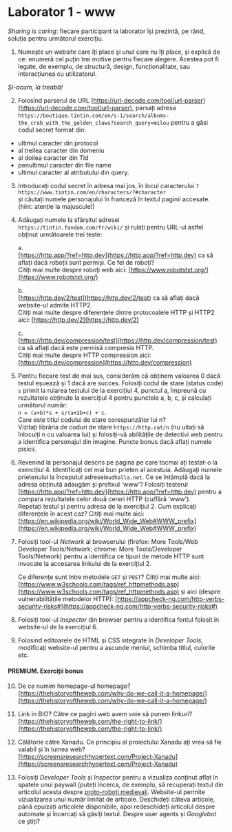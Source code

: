 # Laborator 1 - www

*Sharing is caring*: fiecare participant la laborator își prezintă, pe rând, soluția pentru următorul exercițiu.  

1. Numește un website care îți place și unul care nu îți place, și explică de ce: enumeră cel puțin trei motive pentru fiecare alegere. Acestea pot fi legate, de exemplu, de structură, design, funcționalitate, sau interacțiunea cu utilizatorul.

*Și-acum, la treabă!*  

2. Folosind parserul de URL [https://url-decode.com/tool/url-parser](https://url-decode.com/tool/url-parser), parsați adresa 
`https://boutique.tintin.com/en/s-1/search/albums-the_crab_with_the_golden_claws?search_query=milou`
pentru a găsi codul secret format din:
- ultimul caracter din protocol 
- al treilea caracter din domeniu
- al doilea caracter din Tld
- penultimul caracter din file name
- ultimul caracter al atributului din query.

3. Introduceți codul secret în adresa mai jos, în locul caracterului `?`   
  `https://www.tintin.com/en/characters/?#character`  
  și căutați numele personajului în franceză în textul paginii accesate. (hint: atenție la majuscule!)

4. Adăugați numele la sfârșitul adresei `https://tintin.fandom.com/fr/wiki/`
și rulați pentru URL-ul astfel obținut următoarele trei teste:  

   a.  
[https://http.app/?ref=http.dev](https://http.app/?ref=http.dev) ca să aflați dacă roboții sunt permiși. Ce fel de roboți?  
Citiți mai multe despre roboți web aici: [https://www.robotstxt.org/](https://www.robotstxt.org/)  

   b.  
[https://http.dev/2/test](https://http.dev/2/test) ca să aflați dacă website-ul admite HTTP2.  
Citiți mai multe despre diferențele dintre protocoalele HTTP și HTTP2 aici: [https://http.dev/2](https://http.dev/2)  

   c.  
[https://http.dev/compression/test](https://http.dev/compression/test) ca să aflați dacă este permisă compresia HTTP.  
Citiți mai multe despre HTTP compression aici: [https://http.dev/compression](https://http.dev/compression)  

5. Pentru fiecare test de mai sus, considerăm că obținem valoarea 0 dacă testul eșuează și 1 dacă are succes. Folosiți codul de stare (status code) `s` primit la rularea testului de la exercițiul 4, punctul a, împreună cu rezultatele obținute la exercițiul 4 pentru punctele a, b, c, și calculați următorul număr:  
`n = (a+b)*s + s/(a+2b+c) + c`.  
Care este titlul codului de stare corespunzător lui n?  
Vizitați librăria de coduri de stare `https://http.cat/n` (nu uitați să înlocuiți n cu valoarea lui) și folosiți-vă abilitățile de detectivi web pentru a identifica personajul din imagine. Puncte bonus dacă aflați numele pisicii.

6. Revenind la personajul descris pe pagina pe care tocmai ați testat-o la exercițiul 4. Identificați cel mai bun prieten al acestuia. Adăugați numele prietenului la începutul adresei`mudhalla.net`. Ce se întâmplă dacă la adresa obținută adaugăm și prefixul 'www'? Folosiți testerul 
[https://http.app/?ref=http.dev](https://http.app/?ref=http.dev) pentru a compara rezultatele celor două cereri HTTP (cu/fără 'www').  
Repetați testul și pentru adresa de la exercițiul 2. Cum explicați diferențele în acest caz? Citiți mai multe aici: [https://en.wikipedia.org/wiki/World_Wide_Web#WWW_prefix](https://en.wikipedia.org/wiki/World_Wide_Web#WWW_prefix)

7. Folosiți tool-ul *Network* al browserului (firefox: More Tools/Web Developer Tools/Network; chrome: More Tools/Developer Tools/Network) pentru a identifica ce tipuri de metode HTTP sunt invocate la accesarea linkului de la exercițiul 2. 

   Ce diferențe sunt între metodele `GET` și `POST`? Citiți mai multe aici: 
   [https://www.w3schools.com/tags/ref_httpmethods.asp](https://www.w3schools.com/tags/ref_httpmethods.asp) 
   și aici (despre vulnerabilitățile metodelor HTTP): 
   [https://appcheck-ng.com/http-verbs-security-risks#](https://appcheck-ng.com/http-verbs-security-risks#)

8. Folosiți tool-ul *Inspector* din browser pentru a identifica fontul folosit în website-ul de la exercițiul 6.   

9. Folosind editoarele de HTML și CSS integrate în *Developer Tools*, modificați website-ul pentru a ascunde meniul, schimba titlul, culorile etc.

#### PREMIUM. Exerciții bonus

10. De ce numim homepage-ul homepage?  
[https://thehistoryoftheweb.com/why-do-we-call-it-a-homepage/](https://thehistoryoftheweb.com/why-do-we-call-it-a-homepage/)  

11. Link in BIO? Către ce pagini web avem voie să punem linkuri?  
[https://thehistoryoftheweb.com/the-right-to-link/](https://thehistoryoftheweb.com/the-right-to-link/) 

12. Călătorie către Xanadu. Ce principiu al proiectului Xanadu ați vrea să fie valabil și în lumea web?  
[https://screensresearchhypertext.com/Project-Xanadu](https://screensresearchhypertext.com/Project-Xanadu) 

13. Folosiți *Developer Tools* și *Inspector* pentru a vizualiza conținut aflat în spatele unui paywall (puteți încerca, de exemplu, să recuperați textul din articolul acesta despre [proto-roboți medievali](https://www.lrb.co.uk/the-paper/v46/n04/james-vincent/its-rolling-furious-eyes). Website-ul permite vizualizarea unui număr limitat de articole. Deschideți câteva articole, până epuizați articolele disponibile, apoi redeschideți articolul despre automate și încercați să găsiți textul. Despre user agents și *Googlebot* ce știți?
